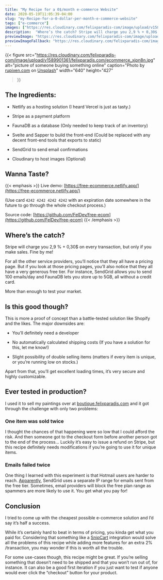 ```yaml
---
title: "My Recipe for a 0$/month e-commerce Website"
date: 2020-05-19T11:05:39-04:00
slug: "my-Recipe-for-a-0-dollar-per-month-e-commerce-website"
tags: ["e-commerce"]
images: ["https://res.cloudinary.com/felixparadis-com/image/upload/v1589901361/felixparadis.com/ecommerce_xjpn8n.jpg"]
description:  "Where’s the catch? Stripe will charge you 2,9 % + 0,30$ on every transaction, but only if you make sales. Fine by me!"
previewImage: "https://res.cloudinary.com/felixparadis-com/image/upload/q_auto,f_auto,w_0.7/v1589901361/felixparadis.com/ecommerce_xjpn8n.jpg"
previewImageFallback: "https://res.cloudinary.com/felixparadis-com/image/upload/q_auto,f_auto,w_0.7/v1589901361/felixparadis.com/ecommerce_xjpn8n.jpg"
---
```


{{< figure 
    src="https://res.cloudinary.com/felixparadis-com/image/upload/v1589901361/felixparadis.com/ecommerce_xjpn8n.jpg" 
    alt="picture of someone buying something online"
    caption="Photo by [rupixen.com](https://unsplash.com/@rupixen?utm_source=unsplash&utm_medium=referral&utm_content=creditCopyText) on [Unsplash](https://unsplash.com/s/photos/ecommerce?utm_source=unsplash&utm_medium=referral&utm_content=creditCopyText)"
    width="640"
    height="427"
>}}

## The Ingredients:

* Netlify as a hosting solution (I heard Vercel is just as tasty.)

* Stripe as a payment platform

* FaunaDB as a database (Only needed to keep track of an inventory)

* Svelte and Sapper to build the front-end (Could be replaced with any decent front-end tools that exports to static)

* SendGrid to send email confirmations

* Cloudinary to host images (Optional)

## Wanna Taste?

{{< emphasis >}}
  Live demo: [https://free-ecommerce.netlify.app/](https://free-ecommerce.netlify.app/)

  (Use card `4242 4242 4242 4242` with an expiration date somewhere in the future to go through the whole checkout process.)

  Source code: [https://github.com/FelDev/free-ecom](https://github.com/FelDev/free-ecom)
{{< /emphasis >}}

## Where’s the catch?

Stripe will charge you 2,9 % + 0,30$ on every transaction, but only if you make sales. Fine by me!

For all the other service providers, you’ll notice that they all have a pricing page. But if you look at those pricing pages, you’ll also notice that they all have a very generous free tier. For instance, SendGrid allows you to send 100 emails/day and FaunaDB lets you store up to 5GB, all without a credit card. 

More than enough to test your market.

## Is this good though?

This is more a proof of concept than a battle-tested solution like Shopify and the likes. The major downsides are:

* You’ll definitely need a developer 

* No automatically calculated shipping costs (If you have a solution for this, let me know!)

* Slight possibility of double selling items (matters if every item is unique, or you’re running low on stocks.)

Apart from that, you’ll get excellent loading times, it’s very secure and highly customizable. 

## Ever tested in production?

I used it to sell my paintings over at [boutique.felixparadis.com](https://boutique.felixparadis.com/) and it got through the challenge with only two problems: 

### One item was sold twice

I thought the chances of that happening were so low that I could afford the risk. And then someone got to the checkout form before another person got to the end of the process... Luckily it’s easy to issue a refund on Stripe, but this recipe definitely needs modifications if you’re going to use it for unique items.

### Emails failed twice

One thing I learned with this experiment is that Hotmail users are harder to reach. [Apparently](https://www.reddit.com/r/webdev/comments/amzfhg/outlookhotmail_blocking_my_sendgrid_emails/), SendGrid uses a separate IP range for emails sent from the free tier. Sometimes, email providers will block the free plan range as spammers are more likely to use it. You get what you pay for!

## Conclusion

I tried to come up with the cheapest possible e-commerce solution and I’d say it’s half a success. 

While it’s certainly hard to beat in terms of pricing, you kinda get what you paid for. Considering that something like a [SnipCart](https://snipcart.com/) integration would solve all the problems of this recipe while adding more features for an extra 2% /transaction, you may wonder if this is worth all the trouble.

For some use-cases though, this recipe might be great. If you’re selling something that doesn’t need to be shipped and that you won’t run out of, for instance. It can also be a good first iteration if you just want to test if anyone would ever click the “checkout” button for your product.
